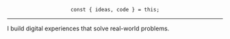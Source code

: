 <div align="center">
  
`const { ideas, code } = this;`

</div>

---

I build digital experiences that solve real-world problems.
